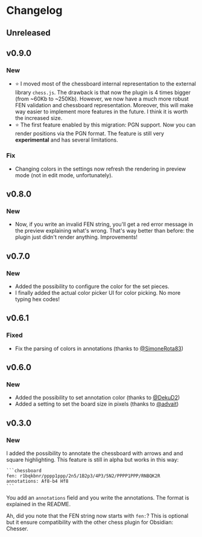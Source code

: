 # Changelog

## Unreleased

## v0.9.0 

### New

- ⭐ I moved most of the chessboard internal representation to the external library `chess.js`. The drawback is that now the plugin is 4 times bigger (from ~60Kb to ~250Kb). However, we now have a much more robust FEN validation and chessboard representation. Moreover, this will make way easier to implement more features in the future. I think it is worth the increased size.
- ⭐ The first feature enabled by this migration: PGN support. Now you can render positions via the PGN format. The feature is still very **experimental** and has several limitations.

### Fix

- Changing colors in the settings now refresh the rendering in preview mode (not in edit mode, unfortunately).

## v0.8.0

### New

- Now, if you write an invalid FEN string, you'll get a red error message in the preview explaining what's wrong. That's way better than before: the plugin just didn't render anything. Improvements!

## v0.7.0

### New

- Added the possibility to configure the color for the set pieces.
- I finally added the actual color picker UI for color picking. No more typing hex codes!

## v0.6.1

### Fixed

- Fix the parsing of colors in annotations (thanks to [@SimoneRota83](https://github.com/SimoneRota83))

## v0.6.0

### New

- Added the possibility to set annotation color (thanks to [@DekuD2](https://github.com/DekuD2))
- Added a setting to set the board size in pixels (thanks to [@advait](https://github.com/advait))

## v0.3.0

### New

I added the possibility to annotate the chessboard with arrows and and square highlighting. This feature is still in alpha but works in this way:

````
```chessboard
fen: r1bqkbnr/pppp1ppp/2n5/1B2p3/4P3/5N2/PPPP1PPP/RNBQK2R
annotations: Af8-b4 Hf8
```
````

You add an `annotations` field and you write the annotations. The format is explained in the README.

Ah, did you note that the FEN string now starts with `fen:`? This is optional but it ensure compatibility with the other chess plugin for Obsidian: Chesser.

